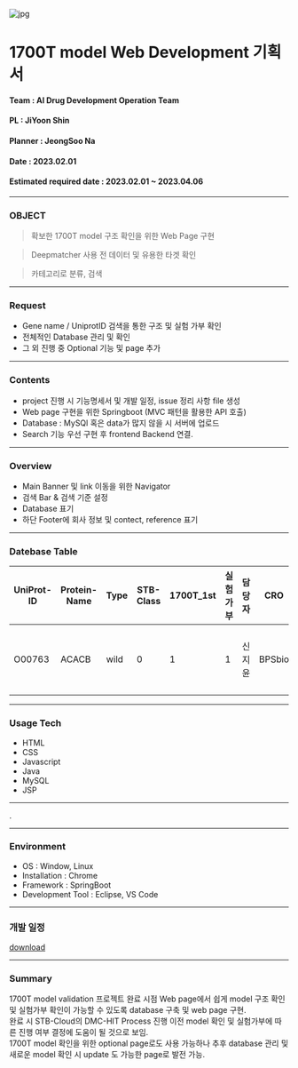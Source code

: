 ![jpg](https://www.syntekabio.com/asset/images/all/main_logo_eng.png)
# **1700T model Web Development 기획서**

#### Team : AI Drug Development Operation Team
#### PL : JiYoon Shin
#### Planner : JeongSoo Na
#### Date : 2023.02.01
#### Estimated required date : 2023.02.01 ~ 2023.04.06

---

### **OBJECT**

> 확보한 1700T model 구조 확인을 위한 Web Page 구현

> Deepmatcher 사용 전 데이터 및 유용한 타겟 확인

> 카테고리로 분류, 검색

---

### **Request**
- Gene name / UniprotID 검색을 통한 구조 및 실험 가부 확인
- 전체적인 Database 관리 및 확인
- 그 외 진행 중 Optional 기능 및 page 추가

---

### **Contents**
- project 진행 시 기능명세서 및 개발 일정, issue 정리 사항 file 생성
- Web page 구현을 위한 Springboot (MVC 패턴을 활용한 API 호출)
- Database : MySQl 혹은 data가 많지 않을 시 서버에 업로드
- Search 기능 우선 구현 후 frontend Backend 연결.

---

### **Overview**
- Main Banner 및 link 이동을 위한 Navigator
- 검색 Bar & 검색 기준 설정
- Database 표기
- 하단 Footer에 회사 정보 및 contect, reference 표기

---

### **Datebase Table**
|UniProt-ID|Protein-Name|Type|STB-Class|1700T_1st|실험가부|담당자|CRO|CRO target|Family|Subfamily|Class|Assay type|Assay subtype|Function Mode|Detection method|
|-|-|-|-|-|-|-|-|-|-|-|-|-|-|-|-|
|O00763|ACACB|wild|0|1|1|신지윤|BPSbio|ACC2|-|-|metabolic diseases including obesity and diabetes|-|-|inhibition|ADP-Glo™ reagents|

---

### **Usage Tech**
- HTML
- CSS
- Javascript
- Java
- MySQL
- JSP

---

.

---

### **Environment**
- OS : Window, Linux
- Installation : Chrome
- Framework : SpringBoot
- Development Tool : Eclipse, VS Code

---

### **개발 일정**

[download](https://github.com/JeongSooNa/1700T_model_dev/blob/main/progress/1700T_model_dev_%EA%B0%9C%EB%B0%9C%EC%9D%BC%EC%A0%95_jsna_20230125.xlsx?raw=true)

---

### **Summary**
1700T model validation 프로젝트 완료 시점 Web page에서 쉽게 model 구조 확인 및 실험가부 확인이 가능할 수 있도록 database 구축 및 web page 구현.  
완료 시 STB-Cloud의 DMC-HIT Process 진행 이전 model 확인 및 실험가부에 따른 진행 여부 결정에 도움이 될 것으로 보임.  
1700T model 확인을 위한 optional page로도 사용 가능하나 추후 database 관리 및 새로운 model 확인 시 update 도 가능한 page로 발전 가능.


